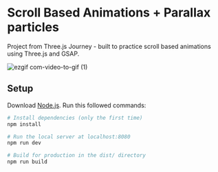# Scroll Based Animations + Parallax particles

Project from Three.js Journey - built to practice scroll based animations using Three.js and GSAP.

![ezgif com-video-to-gif (1)](https://github.com/leoscc/threejs-scroll-based-animation/assets/62032328/10b4358f-f377-4498-b349-f8d119947ae1)



## Setup
Download [Node.js](https://nodejs.org/en/download/).
Run this followed commands:

``` bash
# Install dependencies (only the first time)
npm install

# Run the local server at localhost:8080
npm run dev

# Build for production in the dist/ directory
npm run build
```
